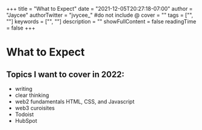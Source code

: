 +++
title = "What to Expect"
date = "2021-12-05T20:27:18-07:00"
author = "Jaycee"
authorTwitter = "jvycee_" #do not include @
cover = ""
tags = ["", ""]
keywords = ["", ""]
description = ""
showFullContent = false
readingTime = false
+++
# What to Expect

## Topics I want to cover in 2022:
- writing
- clear thinking
- web2 fundamentals HTML, CSS, and Javascript
- web3 curoisites
- Todoist
- HubSpot
